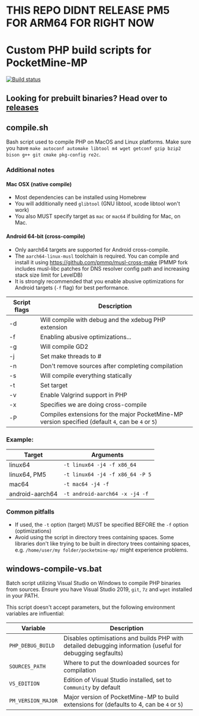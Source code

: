 # THIS REPO DIDNT RELEASE PM5 FOR ARM64 FOR RIGHT NOW
# Custom PHP build scripts for PocketMine-MP
[![Build status](https://github.com/pmmp/php-build-scripts/actions/workflows/main.yml/badge.svg)](https://github.com/pmmp/php-build-scripts/actions/workflows/main.yml)

## Looking for prebuilt binaries? Head over to [releases](https://github.com/pmmp/PHP-Binaries/releases/latest)

## compile.sh

Bash script used to compile PHP on MacOS and Linux platforms. Make sure you have ``make autoconf automake libtool m4 wget getconf gzip bzip2 bison g++ git cmake pkg-config re2c``.

### Additional notes
#### Mac OSX (native compile)
- Most dependencies can be installed using Homebrew
- You will additionally need `glibtool` (GNU libtool, xcode libtool won't work)
- You also MUST specify target as `mac` or `mac64` if building for Mac, on Mac.

#### Android 64-bit (cross-compile)
- Only aarch64 targets are supported for Android cross-compile.
- The `aarch64-linux-musl` toolchain is required. You can compile and install it using https://github.com/pmmp/musl-cross-make (PMMP fork includes musl-libc patches for DNS resolver config path and increasing stack size limit for LevelDB)
- It is strongly recommended that you enable abusive optimizations for Android targets (`-f` flag) for best performance.

| Script flags | Description                                                                                        |
|--------------|----------------------------------------------------------------------------------------------------|
| -d           | Will compile with debug and the xdebug PHP extension                                               |
| -f           | Enabling abusive optimizations...                                                                  |
| -g           | Will compile GD2                                                                                   |
| -j           | Set make threads to #                                                                              |
| -n           | Don't remove sources after completing compilation                                                  |
| -s           | Will compile everything statically                                                                 |
| -t           | Set target                                                                                         |
| -v           | Enable Valgrind support in PHP                                                                     |
| -x           | Specifies we are doing cross-compile                                                               |
| -P           | Compiles extensions for the major PocketMine-MP version specified (default `4`, can be `4` or `5`) |

### Example:

| Target          | Arguments                         |
|-----------------|-----------------------------------|
| linux64         | ``-t linux64 -j4 -f x86_64``      |
| linux64, PM5    | ``-t linux64 -j4 -f x86_64 -P 5`` |
| mac64           | ``-t mac64 -j4 -f``               |
| android-aarch64 | ``-t android-aarch64 -x -j4 -f``  |

### Common pitfalls
- If used, the `-t` option (target) MUST be specified BEFORE the `-f` option (optimizations)
- Avoid using the script in directory trees containing spaces. Some libraries don't like trying to be built in directory trees containing spaces, e.g. `/home/user/my folder/pocketmine-mp/` might experience problems.

## windows-compile-vs.bat

Batch script utilizing Visual Studio on Windows to compile PHP binaries from sources.
Ensure you have Visual Studio 2019, `git`, `7z` and `wget` installed in your PATH.

This script doesn't accept parameters, but the following environment variables are influential:

| Variable | Description                                                                                                        |
| -------- |--------------------------------------------------------------------------------------------------------------------|
| `PHP_DEBUG_BUILD` | Disables optimisations and builds PHP with detailed debugging information (useful for debugging segfaults)|
| `SOURCES_PATH` | Where to put the downloaded sources for compilation                                                          |
| `VS_EDITION` | Edition of Visual Studio installed, set to `Community` by default                                              |
| `PM_VERSION_MAJOR` | Major version of PocketMine-MP to build extensions for (defaults to 4, can be `4` or `5`)                |
